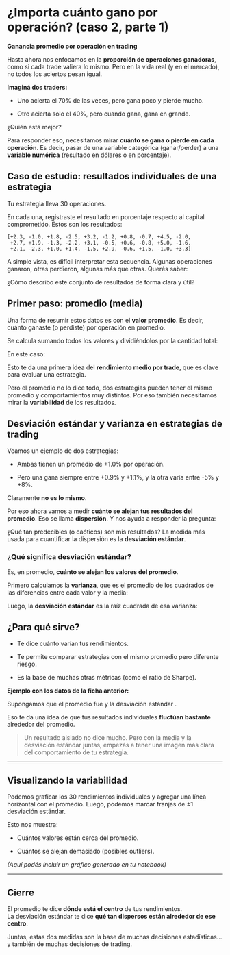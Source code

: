 # ¿Importa cuánto gano por operación? (caso 2, parte 1)
**Ganancia promedio por operación en trading**

Hasta ahora nos enfocamos en la **proporción de operaciones ganadoras**, como si cada trade valiera lo mismo. Pero en la vida real (y en el mercado), no todos los aciertos pesan igual.

**Imaginá dos traders:**

* Uno acierta el 70% de las veces, pero gana poco y pierde mucho.

* Otro acierta solo el 40%, pero cuando gana, gana en grande.

¿Quién está mejor?

Para responder eso, necesitamos mirar **cuánto se gana o pierde en cada operación**. Es decir, pasar de una variable categórica (ganar/perder) a una **variable numérica** (resultado en dólares o en porcentaje).

## Caso de estudio: resultados individuales de una estrategia

Tu estrategia lleva 30 operaciones.

En cada una, registraste el resultado en porcentaje respecto al capital comprometido. Estos son los resultados:

```
[+2.3, -1.0, +1.8, -2.5, +3.2, -1.2, +0.8, -0.7, +4.5, -2.0,
 +2.7, +1.9, -1.3, -2.2, +3.1, -0.5, +0.6, -0.8, +5.0, -1.6,
 +2.1, -2.3, +1.0, +1.4, -1.5, +2.9, -0.6, +1.5, -1.0, +3.3]
```

A simple vista, es difícil interpretar esta secuencia. Algunas operaciones ganaron, otras perdieron, algunas más que otras. Querés saber:

¿Cómo describo este conjunto de resultados de forma clara y útil?

## Primer paso: promedio (media)

Una forma de resumir estos datos es con el **valor promedio**. Es decir, cuánto ganaste (o perdiste) por operación en promedio.

Se calcula sumando todos los valores y dividiéndolos por la cantidad total:

En este caso:

Esto te da una primera idea del **rendimiento medio por trade**, que es clave para evaluar una estrategia.

Pero el promedio no lo dice todo, dos estrategias pueden tener el mismo promedio y comportamientos muy distintos. Por eso también necesitamos mirar la **variabilidad** de los resultados.

## Desviación estándar y varianza en estrategias de trading

Veamos un ejemplo de dos estrategias:

* Ambas tienen un promedio de +1.0% por operación.

* Pero una gana siempre entre +0.9% y +1.1%, y la otra varía entre -5% y +8%.

Claramente **no es lo mismo**.

Por eso ahora vamos a medir **cuánto se alejan tus resultados del promedio**. Eso se llama **dispersión**. Y nos ayuda a responder la pregunta:

¿Qué tan predecibles (o caóticos) son mis resultados? La medida más usada para cuantificar la dispersión es la **desviación estándar**.

### ¿Qué significa desviación estándar?

Es, en promedio, **cuánto se alejan los valores del promedio**.

Primero calculamos la **varianza**, que es el promedio de los cuadrados de las diferencias entre cada valor y la media:

Luego, la **desviación estándar** es la raíz cuadrada de esa varianza:

## ¿Para qué sirve?

* Te dice cuánto varían tus rendimientos.

* Te permite comparar estrategias con el mismo promedio pero diferente riesgo.

* Es la base de muchas otras métricas (como el ratio de Sharpe).

**Ejemplo con los datos de la ficha anterior:**

Supongamos que el promedio fue  y la desviación estándar .

Eso te da una idea de que tus resultados individuales **fluctúan bastante** alrededor del promedio.

> Un resultado aislado no dice mucho. Pero con la media y la desviación estándar juntas, empezás a tener una imagen más clara del comportamiento de tu estrategia.

***

## Visualizando la variabilidad

Podemos graficar los 30 rendimientos individuales y agregar una línea horizontal con el promedio. Luego, podemos marcar franjas de ±1 desviación estándar.

Esto nos muestra:

* Cuántos valores están cerca del promedio.

* Cuántos se alejan demasiado (posibles outliers).

_(Aquí podés incluir un gráfico generado en tu notebook)_

***

## Cierre

El promedio te dice **dónde está el centro** de tus rendimientos.\
La desviación estándar te dice **qué tan dispersos están alrededor de ese centro**.

Juntas, estas dos medidas son la base de muchas decisiones estadísticas… y también de muchas decisiones de trading.


